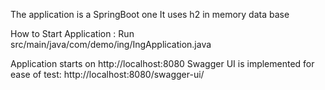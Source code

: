 The application is a SpringBoot one
It uses h2 in memory data base

How to Start Application :
Run src/main/java/com/demo/ing/IngApplication.java

Application starts on http://localhost:8080
Swagger UI is implemented for ease of test: http://localhost:8080/swagger-ui/

